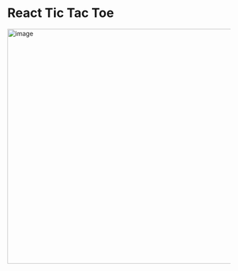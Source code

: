 # React Tic Tac Toe

<img width="584" height="531" alt="image" src="https://github.com/user-attachments/assets/aa930f3c-9eae-4fae-86cc-d11531f5b29b" />

